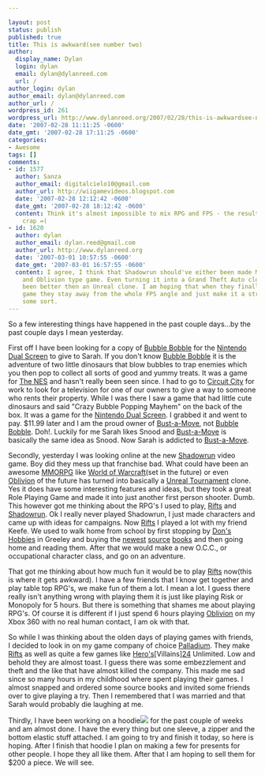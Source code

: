 ```yaml
---

layout: post
status: publish
published: true
title: This is awkward(see number two)
author:
  display_name: Dylan
  login: dylan
  email: dylan@dylanreed.com
  url: /
author_login: dylan
author_email: dylan@dylanreed.com
author_url: /
wordpress_id: 261
wordpress_url: http://www.dylanreed.org/2007/02/28/this-is-awkwardsee-number-two/
date: '2007-02-28 11:11:25 -0600'
date_gmt: '2007-02-28 17:11:25 -0600'
categories:
- Awesome
tags: []
comments:
- id: 1577
  author: Sanza
  author_email: digitalcielo10@gmail.com
  author_url: http://wiigamevideos.blogspot.com
  date: '2007-02-28 12:12:42 -0600'
  date_gmt: '2007-02-28 18:12:42 -0600'
  content: Think it's almost impossible to mix RPG and FPS - the result is always
    crap =(
- id: 1620
  author: dylan
  author_email: dylan.reed@gmail.com
  author_url: http://www.dylanreed.org
  date: '2007-03-01 10:57:55 -0600'
  date_gmt: '2007-03-01 16:57:55 -0600'
  content: I agree, I think that Shadowrun should've either been made MMORPG or into
    and Oblivion type game. Even turning it into a Grand Theft Auto clone would have
    been better then an Unreal clone. I am hoping that when they finally make a Rifts
    game they stay away from the whole FPS angle and just make it a stright RPG of
    some sort.
---
```


So a few interesting things have happened in the past couple days...by the past couple days I mean yesterday.

First off I have been looking for a copy of [Bubble Bobble][1] for the [Nintendo Dual Screen][2] to give to Sarah. If you don't know [Bubble Bobble][1] it is the adventure of two little dinosaurs that blow bubbles to trap enemies which you then pop to collect all sorts of good and yummy treats. It was a game for [The NES][3] and hasn't really been seen since. I had to go to [Circuit City][4] for work to look for a television for one of our owners to give a way to someone who rents their property. While I was there I saw a game that had little cute dinosaurs and said "Crazy Bubble Popping Mayhem" on the back of the box. It was a game for the [Nintendo Dual Screen][2]. I grabbed it and went to pay. $11.99 later and I am the proud owner of [Bust-a-Move][5], not [Bubble Bobble][1]. Doh!. Luckily for me Sarah likes Snood and [Bust-a-Move][5] is basically the same idea as Snood. Now Sarah is addicted to [Bust-a-Move][5].

   [1]: http://www.gamespot.com/ds/action/bubblebobbleds/index.html
   [2]: http://www.nintendo.com/systemsds
   [3]: http://en.wikipedia.org/wiki/Nintendo_Entertainment_System
   [4]: http://www.circuitcity.com/
   [5]: http://ds.ign.com/objects/695/695659.html

Secondly, yesterday I was looking online at the new [Shadowrun][6] video game. Boy did they mess up that franchise bad. What could have been an awesome [MMORPG][7] like [World of Warcraft][8](set in the future) or even [Oblivion][9] of the future has turned into basically a [Unreal Tournament][10] clone. Yes it does have some interesting features and ideas, but they took a great Role Playing Game and made it into just another first person shooter. Dumb. This however got me thinking about the RPG's I used to play, [Rifts][11] and [Shadowrun][12]. Ok I really never played Shadowrun, I just made characters and came up with ideas for campaigns. Now [Rifts][11] I played a lot with my friend Keefe. We used to walk home from school by first stopping by [Don's Hobbies][13] in Greeley and buying the [new][14][est][15] [sou][16][rce][17] [books][18] and then going home and reading them. After that we would make a new O.C.C., or occupational character class, and go on an adventure.

   [6]: http://shadowrun.com/
   [7]: http://en.wikipedia.org/wiki/MMORPG
   [8]: http://www.worldofwarcraft.com/index.xml
   [9]: http://www.elderscrolls.com/games/oblivion_overview.htm
   [10]: http://www.unrealtournament.com/
   [11]: http://www.palladiumbooks.com/Merchant2/merchant.mvc?Screen=PROD&Product_Code=800HC&Category_Code=R800
   [12]: http://www.shadowrunrpg.com/
   [13]: http://www.donshobbies.com/about_us.php
   [14]: http://www.palladiumbooks.com/Merchant2/merchant.mvc?Screen=PROD&Product_Code=801&Category_Code=S800
   [15]: http://www.palladiumbooks.com/Merchant2/merchant.mvc?Screen=PROD&Product_Code=805&Category_Code=S800
   [16]: http://www.palladiumbooks.com/Merchant2/merchant.mvc?Screen=PROD&Product_Code=812&Category_Code=S800
   [17]: http://www.palladiumbooks.com/Merchant2/merchant.mvc?Screen=PROD&Product_Code=809&Category_Code=D800
   [18]: http://www.palladiumbooks.com/Merchant2/merchant.mvc?Screen=PROD&Product_Code=804&Category_Code=W800

That got me thinking about how much fun it would be to play [Rifts][19] now(this is where it gets awkward). I have a few friends that I know get together and play table top RPG's, we make fun of them a lot. I mean a lot. I guess there really isn't anything wrong with playing them it is just like playing Risk or Monopoly for 5 hours. But there is something that shames me about playing RPG's. Of course it is different if I just spend 6 hours playing [Oblivion][20] on my Xbox 360 with no real human contact, I am ok with that.

   [19]: http://www.palladiumbooks.com/Merchant2/merchant.mvc?Screen=PROD&Product_Code=800HC&Category_Code=R800
   [20]: http://www.elderscrolls.com/games/oblivion_overview.htm

So while I was thinking about the olden days of playing games with friends, I decided to look in on my game company of choice [Palladium][21]. They make [Rifts][22] as well as quite a few games like [Hero's][23]\[Villains][24] Unlimited. Low and behold they are almost toast. I guess there was some embezzlement and theft and the like that have almost killed the company. This made me sad since so many hours in my childhood where spent playing their games. I almost snapped and ordered some source books and invited some friends over to give playing a try. Then I remembered that I was married and that Sarah would probably die laughing at me.

   [21]: http://www.palladiumbooks.com/
   [22]: http://www.palladiumbooks.com/Merchant2/merchant.mvc?Screen=PROD&Product_Code=800HC&Category_Code=R800
   [23]: http://www.palladiumbooks.com/Merchant2/merchant.mvc?Screen=PROD&Product_Code=500&Category_Code=H500
   [24]: http://www.palladiumbooks.com/Merchant2/merchant.mvc?Screen=PROD&Product_Code=501&Category_Code=H500

Thirdly, I have been working on a hoodie![][25] for the past couple of weeks and am almost done. I have the every thing but one sleeve, a zipper and the bottom elastic stuff attached. I am going to try and finish it today, so here is hoping. After I finish that hoodie I plan on making a few for presents for other people. I hope they all like them. After that I am hoping to sell them for $200 a piece. We will see.

   [25]: http://farm1.static.flickr.com/163/405236493_caf4fa5bec.jpg?v=0

